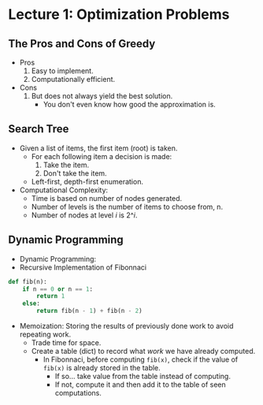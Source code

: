 # Lecture 1: Optimization Problems

## The Pros and Cons of Greedy

- Pros
    1. Easy to implement.
    2. Computationally efficient.
- Cons
    1. But does not always yield the best solution.
        - You don't even know how good the approximation is.

## Search Tree
- Given a list of items, the first item (root) is taken.
    - For each following item a decision is made:
        1. Take the item.
        2. Don't take the item.
    - Left-first, depth-first enumeration.
- Computational Complexity:
    - Time is based on number of nodes generated.
    - Number of levels is the number of items to choose from, n.
    - Number of nodes at level *i* is 2^*i*.

## Dynamic Programming
- Dynamic Programming: 
- Recursive Implementation of Fibonnaci
```py 
def fib(n):
    if n == 0 or n == 1:
        return 1
    else:
        return fib(n - 1) + fib(n - 2)
```
- Memoization: Storing the results of previously done work to avoid repeating work.
    - Trade time for space.
    - Create a table (dict) to record what *work* we have already computed. 
        - In Fibonnaci, before computing `fib(x)`, check if the value of `fib(x)` is already stored in the table.
            - If so... take value from the table instead of computing.
            - If not, compute it and then add it to the table of seen computations.
